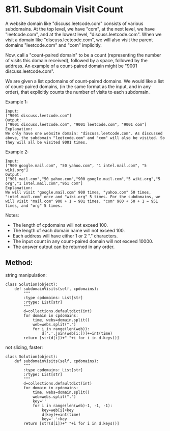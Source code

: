 # 811. Subdomain Visit Count

A website domain like "discuss.leetcode.com" consists of various subdomains. At the top level, we have "com", at the next level, we have "leetcode.com", and at the lowest level, "discuss.leetcode.com". When we visit a domain like "discuss.leetcode.com", we will also visit the parent domains "leetcode.com" and "com" implicitly.

Now, call a "count-paired domain" to be a count (representing the number of visits this domain received), followed by a space, followed by the address. An example of a count-paired domain might be "9001 discuss.leetcode.com".

We are given a list cpdomains of count-paired domains. We would like a list of count-paired domains, (in the same format as the input, and in any order), that explicitly counts the number of visits to each subdomain.

Example 1:

    Input: 
    ["9001 discuss.leetcode.com"]
    Output: 
    ["9001 discuss.leetcode.com", "9001 leetcode.com", "9001 com"]
    Explanation: 
    We only have one website domain: "discuss.leetcode.com". As discussed above, the subdomain "leetcode.com" and "com" will also be visited. So they will all be visited 9001 times.

Example 2:

    Input: 
    ["900 google.mail.com", "50 yahoo.com", "1 intel.mail.com", "5 wiki.org"]
    Output: 
    ["901 mail.com","50 yahoo.com","900 google.mail.com","5 wiki.org","5 org","1 intel.mail.com","951 com"]
    Explanation: 
    We will visit "google.mail.com" 900 times, "yahoo.com" 50 times, "intel.mail.com" once and "wiki.org" 5 times. For the subdomains, we will visit "mail.com" 900 + 1 = 901 times, "com" 900 + 50 + 1 = 951 times, and "org" 5 times.

Notes:

- The length of cpdomains will not exceed 100. 
- The length of each domain name will not exceed 100.
- Each address will have either 1 or 2 "." characters.
- The input count in any count-paired domain will not exceed 10000.
- The answer output can be returned in any order.

## Method:

string manipulation:

    class Solution(object):
        def subdomainVisits(self, cpdomains):
            """
            :type cpdomains: List[str]
            :rtype: List[str]
            """
            d=collections.defaultdict(int)
            for domain in cpdomains:
                time, webs=domain.split()
                web=webs.split(".")
                for i in range(len(web)):
                    d['.'.join(web[i:])]+=int(time)
            return [str(d[i])+" "+i for i in d.keys()]
            
not slicing, faster:

    class Solution(object):
        def subdomainVisits(self, cpdomains):
            """
            :type cpdomains: List[str]
            :rtype: List[str]
            """
            d=collections.defaultdict(int)
            for domain in cpdomains:
                time, webs=domain.split()
                web=webs.split(".")
                key=''
                for i in range(len(web)-1, -1, -1):
                    key=web[i]+key
                    d[key]+=int(time)
                    key='.'+key
            return [str(d[i])+" "+i for i in d.keys()]